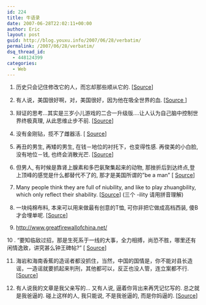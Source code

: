 ```yaml
---
id: 224
title: 牛语录
date: 2007-06-28T22:02:11+00:00
author: Eric
layout: post
guid: http://blog.youxu.info/2007/06/28/verbatim/
permalink: /2007/06/28/verbatim/
dsq_thread_id:
  - 448124399
categories:
  - Web
---
```

1. 历史只会记住修改它的人，而忘却那些顺从它的. [<a href="http://maximzhao.blogspot.com/2007/06/blog-post_24.html" onclick="return top.js.OpenExtLink(window,event,this)" target="_blank">Source</a>]

2. 有人说，美国很好啊，对，美国很好，因为他在吸全世界的血. [<a href="http://lilybbs.net/blogcon?userid=gookbaby&file=1182132660" onclick="return top.js.OpenExtLink(window,event,this)" target="_blank">Source </a>]

3. 辩证的思考&#8230;其实是三岁小儿游戏的二合一升级版&#8230;.让人认为自己脑中控制世界终极真理, 从此思维止步不前. [<a href="http://weblog.ankhchen.com/?p=378" onclick="return top.js.OpenExtLink(window,event,this)" target="_blank">Source</a>]

4. 没有金刚钻，揽不了雌器活. [ <a href="http://lome.blogcn.com/diary,8151317.shtml" onclick="return top.js.OpenExtLink(window,event,this)" target="_blank">Source</a>]

5. 再丑的男生, 再矮的男生, 在钱－地位的衬托下，也变得性感. 再俊美的小白脸, 没有地位－钱, 也终会消散光芒. [<a href="http://weblog.ankhchen.com/?p=375" onclick="return top.js.OpenExtLink(window,event,this)" target="_blank">Source</a>]

6. 但男人, 有时候是靠肾上腺素和多巴氨聚集起来的动物, 那挫折后到达终点,登上顶峰的感觉是什么都替代不了的, 那才是美国所谓的&#8221;be a man&#8221; [ <a href="http://qiwu82.spaces.live.com/Blog/cns%21C7AA70E6457FA9D3%211061.entry" onclick="return top.js.OpenExtLink(window,event,this)" target="_blank">Source</a>]

7. Many people think they are full of niubility, and like to play zhuangbility, which only reflect their shability. [<a href="http://www.hecaitou.net/?p=1711" onclick="return top.js.OpenExtLink(window,event,this)" target="_blank">Source</a>] (三个 -ility 请用拼音理解)

8. 一块纯棉布料, 本来可以用来做最有创意的T恤, 可你非把它做成高档西装, 傻B才会埋单呢. [<a href="http://blog.donews.com/keso/archive/2007/06/26/1179832.aspx" onclick="return top.js.OpenExtLink(window,event,this)" target="_blank">Source</a>]

9. <a href="http://www.greatfirewallofchina.net/" onclick="return top.js.OpenExtLink(window,event,this)" target="_blank">http://www.greatfirewallofchina.net/</a>

10 . &#8220;要知临敌过招，那是生死系于一线的大事，全力相搏，尚恐不胜，哪里还有闲情逸致，讲究甚么钟王碑帖?&#8221; [ <a href="http://tangl99.spaces.live.com/Blog/cns%21F8F17FFBEED1777A%21883.entry" onclick="return top.js.OpenExtLink(window,event,this)" target="_blank">Source</a>]

11. 海岩和海南香蕉的造谣者都没抓住，当然，中国的国情是，你不能对县长造谣，一造谣就要抓起来判刑，其他都可以，反正也没人管，连立案都不行. [<a href="http://blog.sina.com.cn/u/4701280b01000aml" onclick="return top.js.OpenExtLink(window,event,this)" target="_blank">Source</a>]

12. 有人说我的文章是我父亲写的&#8230; 又有人说, 逼着你背出来再凭记忆写的. 总之就是我爸逼的. 碰上这样的人, 我只能说, 不是我爸逼的, 而是你妈逼的. [<a href="http://blog.sina.com.cn/u/4701280b01000a85" onclick="return top.js.OpenExtLink(window,event,this)" target="_blank">Source</a>]